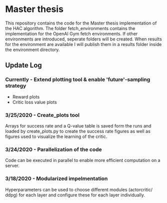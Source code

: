 # Master thesis
This repository contains the code for the Master thesis implementation of the HAC algorithm. The folder fetch_environments contains the implementation for the OpenAI Gym fetch environments. If other environments are introduced, seperate folders will be created. When results for the environment are available I will publish them in a results folder inside the environment directory.


## Update Log

### Currently - Extend plotting tool & enable 'future'-sampling strategy
- Reward plots
- Critic loss value plots

### 3/25/2020 - Create_plots tool
Arrays for success rate and a Q-value table is saved form the runs and loaded by create_plots.py to create the success rate figures as well as figures used to visualize the learning of the critic.

### 3/24/2020 - Parallelization of the code
Code can be executed in parallel to enable more efficient computation on a server.

### 3/18/2020 - Modularized impelmentation
Hyperparameters can be used to choose different modules (actorcritic/ ddpg) for each layer and configure these for each layer individually. 